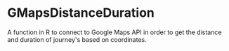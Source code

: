 # GMapsDistanceDuration
A function in R to connect to Google Maps API in order to get the distance and duration of journey's based on coordinates.
